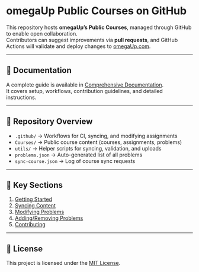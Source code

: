 # omegaUp Public Courses on GitHub

This repository hosts **omegaUp’s Public Courses**, managed through GitHub to enable open collaboration.  
Contributors can suggest improvements via **pull requests**, and GitHub Actions will validate and deploy changes to [omegaUp.com](https://omegaup.com).

---

## 📖 Documentation

A complete guide is available in [Comprehensive Documentation](./DOCUMENTATION.md).  
It covers setup, workflows, contribution guidelines, and detailed instructions.

---

## 📂 Repository Overview

- `.github/` → Workflows for CI, syncing, and modifying assignments  
- `Courses/` → Public course content (courses, assignments, problems)  
- `utils/` → Helper scripts for syncing, validation, and uploads  
- `problems.json` → Auto-generated list of all problems  
- `sync-course.json` → Log of course sync requests  

---

## 🔑 Key Sections

1. [Getting Started](./DOCUMENTATION.md#getting-started)  
2. [Syncing Content](./DOCUMENTATION.md#syncing-content-from-omegaupcom-to-this-repository)  
3. [Modifying Problems](./DOCUMENTATION.md#modifying-existing-problems-content)  
4. [Adding/Removing Problems](./DOCUMENTATION.md#adding-or-removing-problems-to-the-couse)  
5. [Contributing](./DOCUMENTATION.md#contributing)  
 

---

## 📜 License

This project is licensed under the [MIT License](LICENSE).
